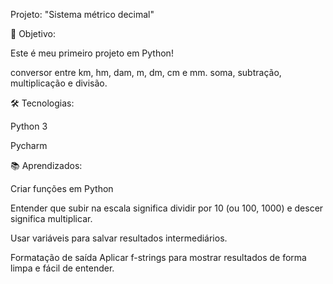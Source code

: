  Projeto: "Sistema métrico decimal"

🎯 Objetivo:

Este é meu primeiro projeto em Python!

conversor entre km, hm, dam, m, dm, cm e mm. soma, subtração, multiplicação e divisão.

🛠️ Tecnologias:

Python 3

Pycharm

📚 Aprendizados:

Criar funções em Python

Entender que subir na escala significa dividir por 10 (ou 100, 1000) e descer significa multiplicar.

Usar variáveis ​​para salvar resultados intermediários.

Formatação de saída Aplicar f-strings para mostrar resultados de forma limpa e fácil de entender.
